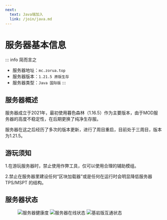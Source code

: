 ```yaml
---
next:
  text: Java端加入
  link: /join/java.md
---
```

# 服务器基本信息

::: info 简而言之
- 服务器地址：`mc.zorua.top`
- 服务器版本：`1.21.5 原版生存`
- 服务器类型：`Java 国际版`
:::

## 服务器概述

服务器成立于2021年，最初使用暮色森林（1.16.5）作为主要版本，由于MOD服务器的高度不稳定性，在后期更换了纯净生存服。

服务器在这之后经历了多次的版本更新，进行了周目重启，目前处于三周目，版本为1.21.5。

## 游玩须知
1.在游玩服务器时，禁止使用作弊工具，仅可以使用合理的辅助模组。

2.禁止在服务器里建设任何“区块加载器”或是任何在运行时会明显降低服务器 TPS/MSPT 的结构。

## 服务器状态

<figure>

![服务器健康度](https://jiankong.zorua.top/api/badge/10/uptime/1?labelPrefix=Minecraft%E7%B2%89%E4%B8%9D%E6%9C%8D&labelSuffix=%E5%B0%8F%E6%97%B6&prefix=%E5%81%A5%E5%BA%B7%E5%BA%A6&style=for-the-badge)
![服务器在线状态](https://jiankong.zorua.top/api/badge/10/status?style=for-the-badge)
![基岩版互通状态](https://jiankong.zorua.top/api/badge/21/uptime/1?labelPrefix=%E5%9F%BA%E5%B2%A9%E7%89%88%E4%BA%92%E9%80%9A&labelSuffix=%E5%B0%8F%E6%97%B6&style=for-the-badge)

</figure>
